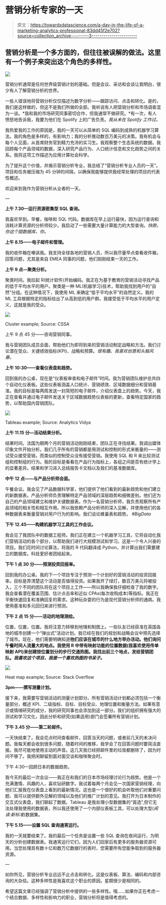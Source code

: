 # 营销分析专家的一天

> 原文：<https://towardsdatascience.com/a-day-in-the-life-of-a-marketing-analytics-professional-83dd45f2e702?source=collection_archive---------3----------------------->

## 营销分析是一个多方面的，但往往被误解的做法。这里有一个例子来突出这个角色的多样性。

![](img/90aea11edbac0dc5e2982c855825bfff.png)

营销分析通常是任何世界级营销计划的基础。但是会议、采访和会谈让我明白，很少有人了解营销分析的世界。

一些人错误地将营销分析仅仅描述为数字分析——跟踪访问、点击和转化。是的，我们是这样做的，但这不是我们所做的全部。我听说有人把营销分析和市场调查混为一谈。*我和我的市场研究同事密切合作，但我通常不做研究。*有一次，有人愤怒地告诉我，我要为他们在 Spotify 上的广告负责。*我从未在 Spotify 工作过。*

我热爱我的工作的原因是，我的一天可以从简单的 SQL 编码到成熟的机器学习算法。我的角色是多样的，有影响力；我的分析推动数百万美元的决策。我有机会与每个人见面，从首席财务官到精力充沛的实习生。我观察整个生态系统的数据。我回顾每个产品领域的数据，深入研究产品行为、人口统计信息和文化趋势之间的关系。我将这项工作描述为应用计算社会科学。

为了提升这个价值，并揭示营销分析专业，我总结了“营销分析专业人员的一天”。项目和任务被压缩为 45 分钟的间隔，以确保我能够提供我经常处理的项目的代表性概述。

欢迎来到我作为营销分析从业者的一天。

—

**上午 7.30—运行资源密集型 SQL 查询。**

我喜欢早到。早餐，咖啡和 SQL 代码。数据库在早上运行最快，因为运行查询和消耗计算资源的分析师较少。我启动了一些需要大量计算能力的大型查询。*快跑，你这个甜数据库，你。*

**上午 8.15——电子邮件和管理。**

我的收件箱在嘲讽我。我支持全球各地的营销人员，所以我尽量早点查看收件箱，回答问题，尤其是来自 EMEA 同事的问题，他们刚刚结束一天的工作。

**上午 9 点—聚类分析。**

聚类时间。我拉起 R(统计软件)开始编码。我正在为基于教育的营销活动寻找产品的低于平均水平的用户。聚类是一种 ML(机器学习)技术，帮助我找到用户的“自然”分组。在这种情况下，我使用 ML 来确定“低于平均水平”的自然定义。我的 ML 工具根据特定的指标给出了从高到低的用户群。我接受低于平均水平的用户定义，这就是我的受众。

![](img/b25a43669bb3806d436e48884f11d271.png)

Cluster example; Source: CSSA

上午 9 点 45 分——咨询营销同事。

我与营销团队成员会面，帮助他们为即将到来的营销活动制定战略和方法。我们讨论潜在受众、关键绩效指标(KPI)、战略和预算。*很有趣。我喜欢创意和头脑风暴。*

**上午 10:30——查看仪表盘和趋势。**

回到我的办公桌，现在是“仪表板审查和电子邮件”时间。我为营销团队维护总共四个自动化仪表板。这些仪表板涵盖人口统计、营销绩效、区域数据细分和营销基准。我的目标是每两周发送一封简短的电子邮件，介绍仪表盘上的趋势。今天，我正在查看并通过电子邮件发送关于区域数据趋势仪表板的更新，查看特定国家的趋势，以帮助国内营销团队。

![](img/72d2f51c4d120da96e053922b9066b79.png)

Tableau example; Source: Analytics Vidya

**上午 11.15 分—活动结果分析。**

结果时间。法国为期两个月的营销活动刚刚结束，团队正在寻找结果。我调出媒体印象文件开始分析。我们几乎所有的营销都是用测试和控制的形式来衡量的——测试受众接受营销，而类似的控制受众没有接受营销。我使用 SQL 和 R 来比较测试组和控制组的行为。我的目标是看看在产品行为指标上，各组之间是否有统计学上的显著差异。结果和学习进入总结报告卡文档以及我们的基准数据库。

**中午 12 点——与产品分析师会面。**

午餐会议。我会见了产品数据科学家，他们提供了他们看到的最新趋势和他们建立的新数据表。产品分析师负责理解特定产品领域的深层趋势和细微差别。他们还为自己的产品领域建立和维护关键数据表。作为一名营销分析师，我负责观察所有产品领域的相关性和相互作用。所以我依赖产品分析师的深入见解，并使用他们的各种数据表来衡量营销对用户行为的影响。我们谈论蜂巢表和趋势。 *#BigData*

**下午 12.45——构建机器学习工具的工作会议。**

我会见了我团队中的数据工程师。我们正在建立一个机器学习工具，它将自动化我们营销活动的各个部分，以帮助我们进行大规模测试和学习。这是一个令人兴奋的项目。我们花时间讨论算法，将我的 R 代码翻译成 Python，并计算出我们需要建立的数据库。科技爱好者团结起来。

**下午 1 点 30 分——预测投资回报率。**

回到我的办公桌。我的下一个项目专注于预测一个计划好的营销活动的投资回报率。目标是弄清楚这个活动是否值得投资。如果我开了绿灯，数百万美元将被投入，三个不同的团队将在这个项目上工作——所以我确保我仔细检查了我的数字。我会查看潜在覆盖范围、估计点击率和近似 CPAs(每次收购成本)等指标。我正在平衡快速回复和准确回复的需求。这种玩杂耍的行为是现代营销分析师的通病。我使用基准和多元回归来进行预测。

**下午 2 点 15 分——活动的地理测绘。**

位置，位置，位置。我将注意力转移到地理和制图上。一些队友已经获准在英国各地的城市创建一个“弹出式”活动计划。我已经在我们的规划和战略会议中预先选择了城市。现在，他们需要明确知道**他们应该在城市的什么地方举办活动。他们询问午餐时间人流量大的地点。我使用 R 中带有映射功能的位置数据(我喜欢使用传单映射 API)来创建按位置划分的步行交通热图。我找出前三个地点，发给营销团队。*我喜欢这个项目，我是一个喜欢热图的书呆子。***

![](img/26c5e5e105ef1683d125513195081dce.png)

Heat map example; Source: Stack Overflow

**3pm——撰写测量计划。**

接下来，我需要写营销活动的测量计划部分。所有营销活动计划都必须包括一个衡量部分，概述 KPI、二级指标、目标、目标受众、地理位置和衡量方法。如果有意识或情绪研究的成分，我的研究同事也会添加到这一部分。我们的组织拥有强大的测试和学习文化，因此分析和研究(如果适用)部门会签署所有营销计划。

**下午 3.45 分——第二轮邮件。**

一天快结束了。我会花点时间查看邮件，回答当天的问题，或者前几天的未决问题。我每天都会收到很多问题，随着时间的推移，我学会了在回答问题时要简洁直接。我尽可能地使用主动的声音。这几天我已经把邮件里的垃圾都删除了，因为时间不够了。我把闲聊留到面对面交谈和咖啡聚会时。

下午 4:30—回顾日本的数据趋势。

我今天的最后一次会议——我正在和我们的日本市场经理讨论行为趋势。他是一个充满激情、风趣的人，喜欢钻研数字。我试着每两个月会见一次国家营销经理，向他们汇报我在仪表盘上看到的最新情况。这也是一个很好的机会听取他们对重要问题、我可以提供额外见解的领域以及他们的推广计划的意见。我打开为日本制作的交互式仪表盘，我们聊起了数据。Tableau 是我处理小型数据集的“首选”,但它无法处理我使用的数据表，所以我还使用了一个内部仪表板工具，可以处理大型(*阅读:新标准*)数据集。

**下午 5.15——设置 SQL 查询通宵运行。**

我的一天就要结束了。我的最后一个任务是设置一些 SQL 查询在夜间运行，为明天的分析创建数据表。我通宵运行它们，因为人们回家后有更多的服务器资源可用。当您处理具有数十亿和数万亿数据行的表时，您需要所有您能争取到的服务器资源。

—

如你所见，营销分析专业远远不止点击和转化。这是仪表板、算法、编码和内部咨询的大杂烩。这种多样性是我喜欢这个职业的原因。星期很少是相同的。

希望这篇文章已经强调了营销分析中提供的一些多样性。哦……如果你正在考虑一个结合数据、多样性和影响力的职业，营销分析将是值得考虑的。